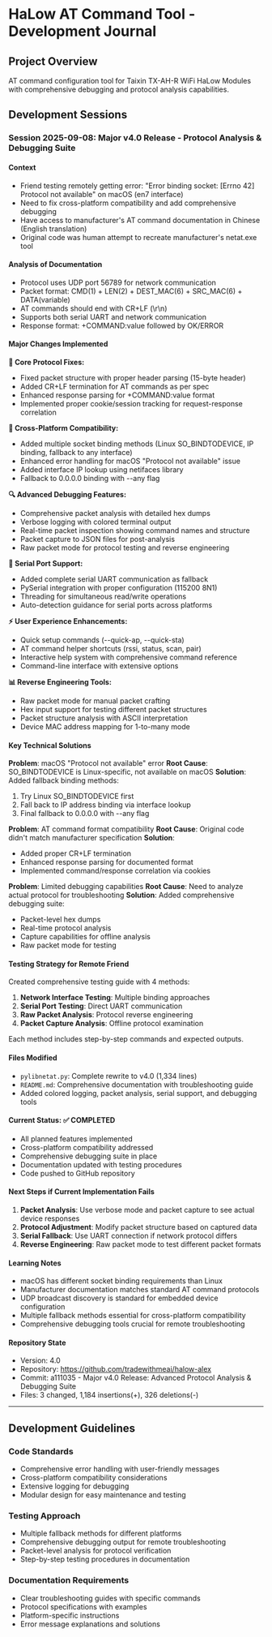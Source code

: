 # HaLow AT Command Tool - Development Journal

## Project Overview
AT command configuration tool for Taixin TX-AH-R WiFi HaLow Modules with comprehensive debugging and protocol analysis capabilities.

## Development Sessions

### Session 2025-09-08: Major v4.0 Release - Protocol Analysis & Debugging Suite

#### Context
- Friend testing remotely getting error: "Error binding socket: [Errno 42] Protocol not available" on macOS (en7 interface)
- Need to fix cross-platform compatibility and add comprehensive debugging
- Have access to manufacturer's AT command documentation in Chinese (English translation)
- Original code was human attempt to recreate manufacturer's netat.exe tool

#### Analysis of Documentation
- Protocol uses UDP port 56789 for network communication
- Packet format: CMD(1) + LEN(2) + DEST_MAC(6) + SRC_MAC(6) + DATA(variable)
- AT commands should end with CR+LF (\r\n)
- Supports both serial UART and network communication
- Response format: +COMMAND:value followed by OK/ERROR

#### Major Changes Implemented

**🔧 Core Protocol Fixes:**
- Fixed packet structure with proper header parsing (15-byte header)
- Added CR+LF termination for AT commands as per spec
- Enhanced response parsing for +COMMAND:value format
- Implemented proper cookie/session tracking for request-response correlation

**📡 Cross-Platform Compatibility:**
- Added multiple socket binding methods (Linux SO_BINDTODEVICE, IP binding, fallback to any interface)
- Enhanced error handling for macOS "Protocol not available" issue
- Added interface IP lookup using netifaces library
- Fallback to 0.0.0.0 binding with --any flag

**🔍 Advanced Debugging Features:**
- Comprehensive packet analysis with detailed hex dumps
- Verbose logging with colored terminal output
- Real-time packet inspection showing command names and structure
- Packet capture to JSON files for post-analysis
- Raw packet mode for protocol testing and reverse engineering

**🎯 Serial Port Support:**
- Added complete serial UART communication as fallback
- PySerial integration with proper configuration (115200 8N1)
- Threading for simultaneous read/write operations
- Auto-detection guidance for serial ports across platforms

**⚡ User Experience Enhancements:**
- Quick setup commands (--quick-ap, --quick-sta)
- AT command helper shortcuts (rssi, status, scan, pair)
- Interactive help system with comprehensive command reference
- Command-line interface with extensive options

**📊 Reverse Engineering Tools:**
- Raw packet mode for manual packet crafting
- Hex input support for testing different packet structures
- Packet structure analysis with ASCII interpretation
- Device MAC address mapping for 1-to-many mode

#### Key Technical Solutions

**Problem**: macOS "Protocol not available" error
**Root Cause**: SO_BINDTODEVICE is Linux-specific, not available on macOS
**Solution**: Added fallback binding methods:
1. Try Linux SO_BINDTODEVICE first
2. Fall back to IP address binding via interface lookup
3. Final fallback to 0.0.0.0 with --any flag

**Problem**: AT command format compatibility
**Root Cause**: Original code didn't match manufacturer specification
**Solution**: 
- Added proper CR+LF termination
- Enhanced response parsing for documented format
- Implemented command/response correlation via cookies

**Problem**: Limited debugging capabilities
**Root Cause**: Need to analyze actual protocol for troubleshooting
**Solution**: Added comprehensive debugging suite:
- Packet-level hex dumps
- Real-time protocol analysis
- Capture capabilities for offline analysis
- Raw packet mode for testing

#### Testing Strategy for Remote Friend

Created comprehensive testing guide with 4 methods:

1. **Network Interface Testing**: Multiple binding approaches
2. **Serial Port Testing**: Direct UART communication
3. **Raw Packet Analysis**: Protocol reverse engineering
4. **Packet Capture Analysis**: Offline protocol examination

Each method includes step-by-step commands and expected outputs.

#### Files Modified
- `pylibnetat.py`: Complete rewrite to v4.0 (1,334 lines)
- `README.md`: Comprehensive documentation with troubleshooting guide
- Added colored logging, packet analysis, serial support, and debugging tools

#### Current Status: ✅ COMPLETED
- All planned features implemented
- Cross-platform compatibility addressed  
- Comprehensive debugging suite in place
- Documentation updated with testing procedures
- Code pushed to GitHub repository

#### Next Steps if Current Implementation Fails
1. **Packet Analysis**: Use verbose mode and packet capture to see actual device responses
2. **Protocol Adjustment**: Modify packet structure based on captured data
3. **Serial Fallback**: Use UART connection if network protocol differs
4. **Reverse Engineering**: Raw packet mode to test different packet formats

#### Learning Notes
- macOS has different socket binding requirements than Linux
- Manufacturer documentation matches standard AT command protocols
- UDP broadcast discovery is standard for embedded device configuration
- Multiple fallback methods essential for cross-platform compatibility
- Comprehensive debugging tools crucial for remote troubleshooting

#### Repository State
- Version: 4.0
- Repository: https://github.com/tradewithmeai/halow-alex  
- Commit: a111035 - Major v4.0 Release: Advanced Protocol Analysis & Debugging Suite
- Files: 3 changed, 1,184 insertions(+), 326 deletions(-)

---

## Development Guidelines

### Code Standards
- Comprehensive error handling with user-friendly messages
- Cross-platform compatibility considerations
- Extensive logging for debugging
- Modular design for easy maintenance and testing

### Testing Approach
- Multiple fallback methods for different platforms
- Comprehensive debugging output for remote troubleshooting
- Packet-level analysis for protocol verification
- Step-by-step testing procedures in documentation

### Documentation Requirements  
- Clear troubleshooting guides with specific commands
- Protocol specifications with examples
- Platform-specific instructions
- Error message explanations and solutions
